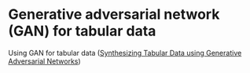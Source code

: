 # Generative adversarial network (GAN) for tabular data
  Using GAN for tabular data ([Synthesizing Tabular Data using Generative Adversarial Networks](https://arxiv.org/pdf/1811.11264.pdf))

